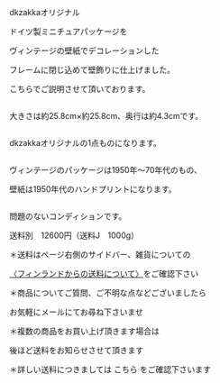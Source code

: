 <link rel="stylesheet" type="text/css" href="/assets/css/styles.css">

dkzakkaオリジナル

ドイツ製ミニチュアパッケージを

ヴィンテージの壁紙でデコレーションした

フレームに閉じ込めて壁飾りに仕上げました。

こちらでご説明させて頂いております。

<img alt="" src="http://blog.cnobi.jp/v1/blog/user/71e35865e9e62f3f9d70420d6124d2ab/1371592987"/>

大きさは約25.8cm×約25.8cm、奥行は約4.3cmです。

<img alt="" src="http://blog.cnobi.jp/v1/blog/user/71e35865e9e62f3f9d70420d6124d2ab/1371592988"/>

dkzakkaオリジナルの1点ものになります。

<img alt="" src="http://blog.cnobi.jp/v1/blog/user/71e35865e9e62f3f9d70420d6124d2ab/1371592989"/>

ヴィンテージのパッケージは1950年〜70年代のもの、

壁紙は1950年代のハンドプリントになります。

<img alt="" src="http://blog.cnobi.jp/v1/blog/user/71e35865e9e62f3f9d70420d6124d2ab/1371592990"/>

問題のないコンディションです。

送料別　12600円（送料J　1000g）

＊送料はページ右側のサイドバー、雑貨についての

[〈フィンランドからの送料について〉](https://dkzakka.github.io/2005/03/31/雑貨について.html)をご確認下さい

＊商品についてご質問、ご不明な点などございましたら

お気軽にメールにてお尋ね下さいませ

＊複数の商品をお買い上げ頂きます場合は

後ほど送料をお知らせさせて頂きます

＊詳しい送料につきましては
こちら
をご確認下さいます